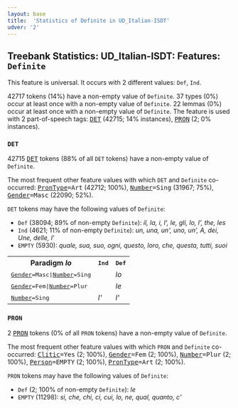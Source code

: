 ```yaml
---
layout: base
title:  'Statistics of Definite in UD_Italian-ISDT'
udver: '2'
---
```


## Treebank Statistics: UD_Italian-ISDT: Features: `Definite`

This feature is universal.
It occurs with 2 different values: `Def`, `Ind`.

42717 tokens (14%) have a non-empty value of `Definite`.
37 types (0%) occur at least once with a non-empty value of `Definite`.
22 lemmas (0%) occur at least once with a non-empty value of `Definite`.
The feature is used with 2 part-of-speech tags: <tt><a href="it_isdt-pos-DET.html">DET</a></tt> (42715; 14% instances), <tt><a href="it_isdt-pos-PRON.html">PRON</a></tt> (2; 0% instances).

### `DET`

42715 <tt><a href="it_isdt-pos-DET.html">DET</a></tt> tokens (88% of all `DET` tokens) have a non-empty value of `Definite`.

The most frequent other feature values with which `DET` and `Definite` co-occurred: <tt><a href="it_isdt-feat-PronType.html">PronType</a></tt><tt>=Art</tt> (42712; 100%), <tt><a href="it_isdt-feat-Number.html">Number</a></tt><tt>=Sing</tt> (31967; 75%), <tt><a href="it_isdt-feat-Gender.html">Gender</a></tt><tt>=Masc</tt> (22090; 52%).

`DET` tokens may have the following values of `Definite`:

* `Def` (38094; 89% of non-empty `Definite`): <em>il, la, i, l', le, gli, lo, l’, the, les</em>
* `Ind` (4621; 11% of non-empty `Definite`): <em>un, una, un', uno, un’, A, dei, Une, delle, l'</em>
* `EMPTY` (5930): <em>quale, sua, suo, ogni, questo, loro, che, questa, tutti, suoi</em>

<table>
  <tr><th>Paradigm <i>lo</i></th><th><tt>Ind</tt></th><th><tt>Def</tt></th></tr>
  <tr><td><tt><tt><a href="it_isdt-feat-Gender.html">Gender</a></tt><tt>=Masc</tt>|<tt><a href="it_isdt-feat-Number.html">Number</a></tt><tt>=Sing</tt></tt></td><td></td><td><em>lo</em></td></tr>
  <tr><td><tt><tt><a href="it_isdt-feat-Gender.html">Gender</a></tt><tt>=Fem</tt>|<tt><a href="it_isdt-feat-Number.html">Number</a></tt><tt>=Plur</tt></tt></td><td></td><td><em>le</em></td></tr>
  <tr><td><tt><tt><a href="it_isdt-feat-Number.html">Number</a></tt><tt>=Sing</tt></tt></td><td><em>l'</em></td><td><em>l'</em></td></tr>
</table>

### `PRON`

2 <tt><a href="it_isdt-pos-PRON.html">PRON</a></tt> tokens (0% of all `PRON` tokens) have a non-empty value of `Definite`.

The most frequent other feature values with which `PRON` and `Definite` co-occurred: <tt><a href="it_isdt-feat-Clitic.html">Clitic</a></tt><tt>=Yes</tt> (2; 100%), <tt><a href="it_isdt-feat-Gender.html">Gender</a></tt><tt>=Fem</tt> (2; 100%), <tt><a href="it_isdt-feat-Number.html">Number</a></tt><tt>=Plur</tt> (2; 100%), <tt><a href="it_isdt-feat-Person.html">Person</a></tt><tt>=EMPTY</tt> (2; 100%), <tt><a href="it_isdt-feat-PronType.html">PronType</a></tt><tt>=Art</tt> (2; 100%).

`PRON` tokens may have the following values of `Definite`:

* `Def` (2; 100% of non-empty `Definite`): <em>le</em>
* `EMPTY` (11298): <em>si, che, chi, ci, cui, lo, ne, qual, quanto, c'</em>

